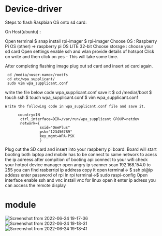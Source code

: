 # Device-driver

Steps to flash Raspbian OS onto sd card:

On Host(ubuntu) :

 Open terminal
     $ snap install rpi-imager
     $ rpi-imager
     Choose OS :  Raspberry Pi OS (other) => raspberry pi OS LITE 32-bit
     Choose storage : choose your sd card
     Open settings enable ssh and wlan provide details of hotspot
     Click on write and then click on yes - This will take some time.

 After completing flashing image plug out sd card and insert sd card again.

     cd /media/<user-name>/rootfs
     cd etc/wpa_supplicant/
     sudo vim wpa_supplicant.conf
  write the file below code wpa_supplicant.conf save it
     $ cd  /media/<user-name>/boot
     $  touch ssh
     $ touch wpa_supplicant.conf
     $ vim wpa_supplicant.conf

    Write the following code in wpa_supplicant.conf file and save it.

          country=IN
           ctrl_interface=DIR=/var/run/wpa_supplicant GROUP=netdev
           network={
                    ssid="OnePlus"
                    psk="123456789"
                    key_mgmt=WPA-PSK
                    }
Plug out the SD card and insert into your raspberry pi board.
Board will start booting
both laptop and mobile has to be connect to same network to acess the ip adreess
after compition of booting api connect to your wifi check your hotpot device manager
open angry ip scanner scan 192.168.154.0 to 255 you can find rasberripi ip address copy it
open terminal-> $ ssh pi@ip addess
enter password of rpi
In rpi terminal->$ sudo raspi-config
Open interface enable ssh and vnc
install vnc for linux open it enter ip adress you can access the remote display

# module

![Screenshot from 2022-06-24 19-17-36](https://user-images.githubusercontent.com/105910992/175550909-ab254f2c-78b6-4d3e-b500-37240ce13cd9.png)
![Screenshot from 2022-06-24 19-18-31](https://user-images.githubusercontent.com/105910992/175550954-cbc4e2de-bb55-424c-990e-3d50e9f63d9b.png)
![Screenshot from 2022-06-24 19-18-41](https://user-images.githubusercontent.com/105910992/175550982-ad3f78d0-b37a-4bbc-9125-8609c5c61cf6.png)
